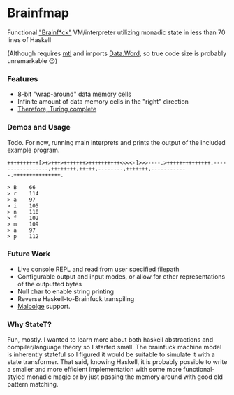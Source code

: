 # Brainfmap
Functional ["Brainf*ck"](https://en.wikipedia.org/wiki/Brainfuck) VM/interpreter utilizing monadic state in less than 70 lines of Haskell

(Although requires [mtl](http://hackage.haskell.org/package/mtl) and imports [Data.Word](http://hackage.haskell.org/package/base-4.11.1.0/docs/Data-Word.html), so true code size is probably unremarkable 😉)

### Features
* 8-bit "wrap-around" data memory cells
* Infinite amount of data memory cells in the "right" direction
* [Therefore, Turing complete](https://en.wikipedia.org/wiki/Brainfuck#Array_size)

### Demos and Usage
Todo.
For now, running main interprets and prints the output of the included example program.
```
++++++++++[>+>+++>+++++++>++++++++++<<<<-]>>>----.>++++++++++++++.-----------------.++++++++.+++++.--------.+++++++.------------.+++++++++++++++.

> B    66
> r    114
> a    97
> i    105
> n    110
> f    102
> m    109
> a    97
> p    112
```


### Future Work
* Live console REPL and read from user specified filepath
* Configurable output and input modes, or allow for other representations of the outputted bytes
* Null char to enable string printing
* Reverse Haskell-to-Brainfuck transpiling
* [Malbolge](https://en.wikipedia.org/wiki/Malbolge) support.

### Why StateT?
Fun, mostly. I wanted to learn more about both haskell abstractions and compiler/language theory so I started small. 
The brainfuck machine model is inherently stateful so I figured it would be suitable to simulate it with a state transformer.
That said, knowing Haskell, it is probably possible to write a smaller and more efficient implementation with some more functional-styled monadic magic or by just passing the memory around with good old pattern matching.

